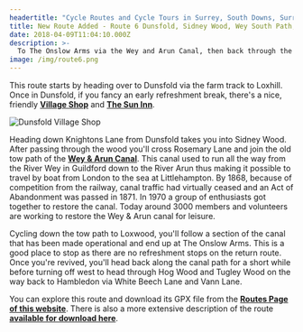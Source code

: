 ```yaml
---
headertitle: "Cycle Routes and Cycle Tours in Surrey, South Downs, Surrey Hills, West Sussex, Guildford, Haslemere, Farnham, Godalming, Chiddingfold and Petworth."
title: New Route Added - Route 6 Dunsfold, Sidney Wood, Wey South Path, Loxwood
date: 2018-04-09T11:04:10.000Z
description: >-
  To The Onslow Arms via the Wey and Arun Canal, then back through the woods.
image: /img/route6.png
---
```

This route starts by heading over to Dunsfold via the farm track to Loxhill. Once in Dunsfold, if you fancy an early refreshment break, there's a nice, friendly **[Village Shop](http://www.dunsfoldvillageshop.co.uk)** and **[The Sun Inn](http://www.suninndunsfold.co.uk)**.

![Dunsfold Village Shop](/img/dunsfoldvs.jpg)

Heading down Knightons Lane from Dunsfold takes you into Sidney Wood. After passing through the wood you'll cross Rosemary Lane and join the old tow path of the **[Wey & Arun Canal](https://weyarun.org.uk)**. This canal used to run all the way from the River Wey in Guildford down to the River Arun thus making it possible to travel by boat from London to the sea at Littlehampton. By 1868, because of competition from the railway, canal traffic had virtually ceased and an Act of Abandonment was passed in 1871. In 1970 a group of enthusiasts got together to restore the canal. Today around 3000 members and volunteers are working to restore the Wey & Arun canal for leisure.

Cycling down the tow path to Loxwood, you'll follow a section of the canal that has been made operational and end up at The Onslow Arms. This is a good place to stop as there are no refreshment stops on the return route. Once you're revived, you'll head back along the canal path for a short while before turning off west to head through Hog Wood and Tugley Wood on the way back to Hambledon via White Beech Lane and Vann Lane. 

You can explore this route and download its GPX file from the **[Routes Page of this website](/routes/#route4)**. There is also a more extensive description of the route **[available for download here](/pdf/route6.pdf)**.
